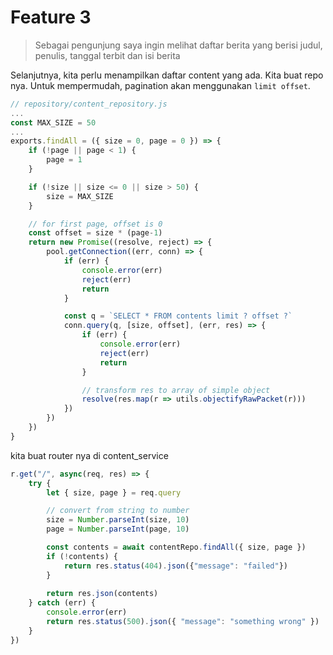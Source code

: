 # Feature 3
> Sebagai pengunjung saya ingin melihat daftar berita yang berisi judul, penulis, tanggal terbit dan isi berita

Selanjutnya, kita perlu menampilkan daftar content yang ada. Kita buat repo nya.
Untuk mempermudah, pagination akan menggunakan `limit offset`.
```js
// repository/content_repository.js
...
const MAX_SIZE = 50
...
exports.findAll = ({ size = 0, page = 0 }) => {
    if (!page || page < 1) {
        page = 1
    }

    if (!size || size <= 0 || size > 50) {
        size = MAX_SIZE
    }

    // for first page, offset is 0
    const offset = size * (page-1)
    return new Promise((resolve, reject) => {
        pool.getConnection((err, conn) => {
            if (err) {
                console.error(err)
                reject(err)
                return
            }

            const q = `SELECT * FROM contents limit ? offset ?`
            conn.query(q, [size, offset], (err, res) => {
                if (err) {
                    console.error(err)
                    reject(err)
                    return
                }

                // transform res to array of simple object
                resolve(res.map(r => utils.objectifyRawPacket(r)))
            })
        })
    })
}
```

kita buat router nya di content_service
```js
r.get("/", async(req, res) => {
    try {
        let { size, page } = req.query

        // convert from string to number
        size = Number.parseInt(size, 10)
        page = Number.parseInt(page, 10)

        const contents = await contentRepo.findAll({ size, page })
        if (!contents) {
            return res.status(404).json({"message": "failed"})
        }
    
        return res.json(contents)   
    } catch (err) {
        console.error(err)
        return res.status(500).json({ "message": "something wrong" })
    }
})
```
